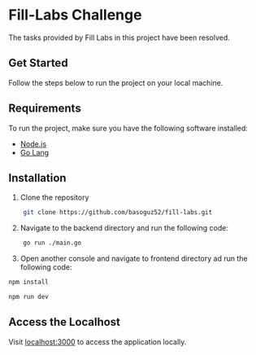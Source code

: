 # Fill-Labs Challenge
The tasks provided by Fill Labs in this project have been resolved.

## Get Started
Follow the steps below to run the project on your local machine.

## Requirements

To run the project, make sure you have the following software installed:

- [Node.js](https://nodejs.org/)
- [Go Lang](https://golang.org/)

## Installation

1. Clone the repository
```sh
    git clone https://github.com/basoguz52/fill-labs.git
```
2. Navigate to the backend directory and run the following code: 
```sh
    go run ./main.go
```
3. Open another console and navigate to frontend directory ad run the following code:
```sh
npm install
```
```sh
npm run dev
```

## Access the Localhost

Visit [localhost:3000](http://localhost:3000/) to access the application locally.
